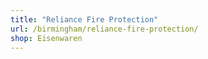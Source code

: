 ```yaml
---
title: "Reliance Fire Protection"
url: /birmingham/reliance-fire-protection/
shop: Eisenwaren
---
```

